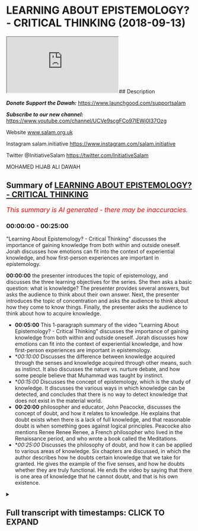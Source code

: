 # LEARNING ABOUT EPISTEMOLOGY? - CRITICAL THINKING (2018-09-13)

<iframe loading='lazy' src='https://www.youtube.com/embed/qu536euyd2c'></iframe>## Description

***Donate Support the Dawah:*** 
https://www.launchgood.com/supportsalam

***Subscribe to our new channel:*** 
https://www.youtube.com/channel/UCVe9scgFCo97IEWj0I37Ozg 

Website www.salam.org.uk 

Instagram salam.initiative 
https://www.instagram.com/salam.initiative

Twitter @InitiativeSalam 
https://twitter.com/InitiativeSalam

MOHAMED HIJAB ALI DAWAH

## Summary of [LEARNING ABOUT EPISTEMOLOGY? - CRITICAL THINKING](https://www.youtube.com/watch?v=qu536euyd2c)


*<span style="color:red; font-size:125%">This summary is AI generated - there may be inaccuracies</span>. [](/)*

### <a onclick="modifyYTiframeseektime('0')">00:00:00</a> - <a onclick="modifyYTiframeseektime('1500')">00:25:00</a>

 "Learning About Epistemology? - Critical Thinking" discusses the importance of gaining knowledge from both within and outside oneself. Jorah discusses how emotions can fit into the context of experiential knowledge, and how first-person experiences are important in epistemology.

**<a onclick="modifyYTiframeseektime('0')">00:00:00</a>**  the presenter introduces the topic of epistemology, and discusses the three learning objectives for the series. She then asks a basic question: what is knowledge? The presenter provides several answers, but asks the audience to think about their own answer. Next, the presenter introduces the topic of concentration and asks the audience to think about how they come to know things. Finally, the presenter asks the audience to think about how to acquire knowledge.
* **<a onclick="modifyYTiframeseektime('300')">00:05:00</a>** This 1-paragraph summary of the video "Learning About Epistemology? - Critical Thinking" discusses the importance of gaining knowledge from both within and outside oneself. Jorah discusses how emotions can fit into the context of experiential knowledge, and how first-person experiences are important in epistemology.
* **<a onclick="modifyYTiframeseektime('600')">00:10:00</a>* Discusses the difference between knowledge acquired through the senses and knowledge acquired through other means, such as instinct. It also discusses the nature vs. nurture debate, and how some people believe that Muhammad was taught by instinct.
* **<a onclick="modifyYTiframeseektime('900')">00:15:00</a>* Discusses the concept of epistemology, which is the study of knowledge. It discusses the various ways in which knowledge can be detected, and concludes that there is no way to detect knowledge that does not exist in the material world.
* **<a onclick="modifyYTiframeseektime('1200')">00:20:00</a>**  philosopher and educator, John Peacocke, discusses the concept of doubt, and how it relates to knowledge. He explains that doubt exists when there is a lack of full knowledge, and that reasonable doubt is when something goes against logical principles. Peacocke also mentions Renee Renee Renee, a French philosopher who lived in the Renaissance period, and who wrote a book called the Meditations.
* **<a onclick="modifyYTiframeseektime('1500')">00:25:00</a>* Discusses the philosophy of doubt, and how it can be applied to various areas of knowledge. Six chapters are discussed, in which the author describes how he doubts certain knowledge that we take for granted. He gives the example of the five senses, and how he doubts whether they are truly functional. He ends the video by saying that there is one area of knowledge that he cannot doubt, and that is his own existence.

<details><summary><h2>Full transcript with timestamps: CLICK TO EXPAND</h2></summary>

<a onclick="modifyYTiframeseektime('10')">0:00:10</a> [Music]  
<a onclick="modifyYTiframeseektime('29')">0:00:29</a> so I'm not a liar but I kept on welcome  
<a onclick="modifyYTiframeseektime('32')">0:00:32</a> to a new series of critical thinking  
<a onclick="modifyYTiframeseektime('35')">0:00:35</a> obviously and critical thinking is as it  
<a onclick="modifyYTiframeseektime('38')">0:00:38</a> says on the tin we're gonna try and  
<a onclick="modifyYTiframeseektime('40')">0:00:40</a> equip you guys with the necessary and  
<a onclick="modifyYTiframeseektime('42')">0:00:42</a> appropriate tools to understand things  
<a onclick="modifyYTiframeseektime('46')">0:00:46</a> and more specifically understand things  
<a onclick="modifyYTiframeseektime('49')">0:00:49</a> philosophically in the context of  
<a onclick="modifyYTiframeseektime('51')">0:00:51</a> discourse in the context of discussions  
<a onclick="modifyYTiframeseektime('54')">0:00:54</a> in the base that we have around things  
<a onclick="modifyYTiframeseektime('56')">0:00:56</a> like purpose and so what we're going to  
<a onclick="modifyYTiframeseektime('59')">0:00:59</a> start with the channel as an  
<a onclick="modifyYTiframeseektime('60')">0:01:00</a> introductory lesson which hopefully will  
<a onclick="modifyYTiframeseektime('63')">0:01:03</a> aim to lay some foundation some basic  
<a onclick="modifyYTiframeseektime('65')">0:01:05</a> foundations on knowledge itself see if  
<a onclick="modifyYTiframeseektime('69')">0:01:09</a> you can see behind me what we're doing  
<a onclick="modifyYTiframeseektime('72')">0:01:12</a> today is simply to know how knowledge is  
<a onclick="modifyYTiframeseektime('75')">0:01:15</a> acquired to understand the different  
<a onclick="modifyYTiframeseektime('78')">0:01:18</a> philosophical perspectives on knowledge  
<a onclick="modifyYTiframeseektime('79')">0:01:19</a> and to be able to make a judgment on  
<a onclick="modifyYTiframeseektime('82')">0:01:22</a> epistemology these are the three  
<a onclick="modifyYTiframeseektime('84')">0:01:24</a> learning objectives so by the end of  
<a onclick="modifyYTiframeseektime('86')">0:01:26</a> this we should know what this topology  
<a onclick="modifyYTiframeseektime('88')">0:01:28</a> is as a keyword that will enchant  
<a onclick="modifyYTiframeseektime('91')">0:01:31</a> uncover but also we should have a  
<a onclick="modifyYTiframeseektime('95')">0:01:35</a> judgment that were able to make on  
<a onclick="modifyYTiframeseektime('98')">0:01:38</a> Lizzie the hip joint with the one and  
<a onclick="modifyYTiframeseektime('101')">0:01:41</a> only the man himself the one that you  
<a onclick="modifyYTiframeseektime('117')">0:01:57</a> really someone that's not seeing that  
<a onclick="modifyYTiframeseektime('120')">0:02:00</a> much body does a lot for the  
<a onclick="modifyYTiframeseektime('121')">0:02:01</a> organization and obviously we have a  
<a onclick="modifyYTiframeseektime('123')">0:02:03</a> brother honey as well some of you might  
<a onclick="modifyYTiframeseektime('125')">0:02:05</a> know him from now let's get started with  
<a onclick="modifyYTiframeseektime('132')">0:02:12</a> some required questions which online  
<a onclick="modifyYTiframeseektime('133')">0:02:13</a> this is going to be an interactive  
<a onclick="modifyYTiframeseektime('135')">0:02:15</a> session and so we're gonna ask a lot of  
<a onclick="modifyYTiframeseektime('138')">0:02:18</a> questions and I want you guys to think  
<a onclick="modifyYTiframeseektime('139')">0:02:19</a> about what we're talking about rather  
<a onclick="modifyYTiframeseektime('140')">0:02:20</a> than a me just giving you the  
<a onclick="modifyYTiframeseektime('142')">0:02:22</a> information let's start with a very  
<a onclick="modifyYTiframeseektime('144')">0:02:24</a> introductory question what is knowledge  
<a onclick="modifyYTiframeseektime('149')">0:02:29</a> yes information facts the dictionary  
<a onclick="modifyYTiframeseektime('155')">0:02:35</a> definition if you go on oxford  
<a onclick="modifyYTiframeseektime('158')">0:02:38</a> dictionary they'll say knowledge  
<a onclick="modifyYTiframeseektime('161')">0:02:41</a> in fact said skills acquired you know is  
<a onclick="modifyYTiframeseektime('164')">0:02:44</a> how we use the word yeah in terms of  
<a onclick="modifyYTiframeseektime('167')">0:02:47</a> common day usage is there anything else  
<a onclick="modifyYTiframeseektime('169')">0:02:49</a> you add to that I don't think that's  
<a onclick="modifyYTiframeseektime('176')">0:02:56</a> correct this is true now having said  
<a onclick="modifyYTiframeseektime('186')">0:03:06</a> that I want to answer your question um  
<a onclick="modifyYTiframeseektime('188')">0:03:08</a> and this is a more fundamental question  
<a onclick="modifyYTiframeseektime('189')">0:03:09</a> well actually there's a question on  
<a onclick="modifyYTiframeseektime('193')">0:03:13</a> concentration actually let's think about  
<a onclick="modifyYTiframeseektime('195')">0:03:15</a> this right I wanted to really think  
<a onclick="modifyYTiframeseektime('196')">0:03:16</a> about this and I thought the people are  
<a onclick="modifyYTiframeseektime('198')">0:03:18</a> home to think about this question as  
<a onclick="modifyYTiframeseektime('200')">0:03:20</a> well yeah how do we get to know or  
<a onclick="modifyYTiframeseektime('205')">0:03:25</a> something in other words how do we  
<a onclick="modifyYTiframeseektime('206')">0:03:26</a> acquire knowledge right so this is the  
<a onclick="modifyYTiframeseektime('209')">0:03:29</a> question how to that question well I'd  
<a onclick="modifyYTiframeseektime('219')">0:03:39</a> like you to do is you spend one minute  
<a onclick="modifyYTiframeseektime('221')">0:03:41</a> by yourselves  
<a onclick="modifyYTiframeseektime('222')">0:03:42</a> you know writing down some of the ways  
<a onclick="modifyYTiframeseektime('225')">0:03:45</a> in which you think you come to know  
<a onclick="modifyYTiframeseektime('228')">0:03:48</a> things so just by the minute wait  
<a onclick="modifyYTiframeseektime('233')">0:03:53</a> whatever it may be just put down what  
<a onclick="modifyYTiframeseektime('235')">0:03:55</a> you think is the correct answer  
<a onclick="modifyYTiframeseektime('237')">0:03:57</a> we'll come back  
<a onclick="modifyYTiframeseektime('255')">0:04:15</a> [Music]  
<a onclick="modifyYTiframeseektime('287')">0:04:47</a> [Music]  
<a onclick="modifyYTiframeseektime('296')">0:04:56</a> well I'm trying to very good very good  
<a onclick="modifyYTiframeseektime('298')">0:04:58</a> very good things are what I'm trying to  
<a onclick="modifyYTiframeseektime('301')">0:05:01</a> avoid in this series especially in the  
<a onclick="modifyYTiframeseektime('304')">0:05:04</a> introductory lesson I'm trying to grade  
<a onclick="modifyYTiframeseektime('306')">0:05:06</a> my language as much as possible so  
<a onclick="modifyYTiframeseektime('307')">0:05:07</a> everyone can be included but there are  
<a onclick="modifyYTiframeseektime('310')">0:05:10</a> some very good keywords that was  
<a onclick="modifyYTiframeseektime('311')">0:05:11</a> intended we will build up to using more  
<a onclick="modifyYTiframeseektime('317')">0:05:17</a> maybe complex terminologies and  
<a onclick="modifyYTiframeseektime('319')">0:05:19</a> important dis lesson well that's that's  
<a onclick="modifyYTiframeseektime('321')">0:05:21</a> what the small you say so knowledge  
<a onclick="modifyYTiframeseektime('323')">0:05:23</a> gained from other places  
<a onclick="modifyYTiframeseektime('324')">0:05:24</a> okay can you expound on that so I did a  
<a onclick="modifyYTiframeseektime('330')">0:05:30</a> degree biology and I want to learn about  
<a onclick="modifyYTiframeseektime('332')">0:05:32</a> the physical to gain this knowledge I  
<a onclick="modifyYTiframeseektime('337')">0:05:37</a> have to read books relating to the topic  
<a onclick="modifyYTiframeseektime('340')">0:05:40</a> so books would be a place where you gain  
<a onclick="modifyYTiframeseektime('343')">0:05:43</a> money okay and how did you very simply  
<a onclick="modifyYTiframeseektime('346')">0:05:46</a> how do you actually read books how does  
<a onclick="modifyYTiframeseektime('349')">0:05:49</a> that work we use your eyes okay yeah  
<a onclick="modifyYTiframeseektime('352')">0:05:52</a> camera words okay you interpret the word  
<a onclick="modifyYTiframeseektime('355')">0:05:55</a> okay oh yeah so that's a question  
<a onclick="modifyYTiframeseektime('359')">0:05:59</a> although the country is what we meant by  
<a onclick="modifyYTiframeseektime('360')">0:06:00</a> it so if you meant how we acquire you I  
<a onclick="modifyYTiframeseektime('363')">0:06:03</a> was going to sell  
<a onclick="modifyYTiframeseektime('368')">0:06:08</a> okay so five senses yeah okay very good  
<a onclick="modifyYTiframeseektime('376')">0:06:16</a> answer  
<a onclick="modifyYTiframeseektime('376')">0:06:16</a> Jorah exeter anything else is there any  
<a onclick="modifyYTiframeseektime('380')">0:06:20</a> other way you can get and that's always  
<a onclick="modifyYTiframeseektime('385')">0:06:25</a> limited you know okay excellent but  
<a onclick="modifyYTiframeseektime('387')">0:06:27</a> you've made a point and you said there  
<a onclick="modifyYTiframeseektime('389')">0:06:29</a> were two ways which is what as we're  
<a onclick="modifyYTiframeseektime('393')">0:06:33</a> gonna find out Bertrand Russell himself  
<a onclick="modifyYTiframeseektime('394')">0:06:34</a> in the problems of philosophies in that  
<a onclick="modifyYTiframeseektime('396')">0:06:36</a> book that will kind of we're using that  
<a onclick="modifyYTiframeseektime('399')">0:06:39</a> kind of book by the way I haven't  
<a onclick="modifyYTiframeseektime('400')">0:06:40</a> mentioned it already does  
<a onclick="modifyYTiframeseektime('401')">0:06:41</a> well we're using Bertrand Russell's  
<a onclick="modifyYTiframeseektime('403')">0:06:43</a> problems and philosophies look it's a  
<a onclick="modifyYTiframeseektime('406')">0:06:46</a> book which very small but very very  
<a onclick="modifyYTiframeseektime('409')">0:06:49</a> important actually in the entomology  
<a onclick="modifyYTiframeseektime('411')">0:06:51</a> yeah because Apple isn't what called the  
<a onclick="modifyYTiframeseektime('414')">0:06:54</a> problems of philosophy where our lessons  
<a onclick="modifyYTiframeseektime('416')">0:06:56</a> are being kind of scheduled in  
<a onclick="modifyYTiframeseektime('418')">0:06:58</a> accordance with the chapters of that  
<a onclick="modifyYTiframeseektime('419')">0:06:59</a> book but it's not rigid in a sense that  
<a onclick="modifyYTiframeseektime('422')">0:07:02</a> we're not gonna go outside and the  
<a onclick="modifyYTiframeseektime('424')">0:07:04</a> reason why chosen that particular book  
<a onclick="modifyYTiframeseektime('426')">0:07:06</a> is because you'll find that most  
<a onclick="modifyYTiframeseektime('429')">0:07:09</a> universities that do things that they  
<a onclick="modifyYTiframeseektime('431')">0:07:11</a> have that required reading yeah and and  
<a onclick="modifyYTiframeseektime('434')">0:07:14</a> for good reason I comes out for Oxford  
<a onclick="modifyYTiframeseektime('436')">0:07:16</a> University for its people a degree they  
<a onclick="modifyYTiframeseektime('438')">0:07:18</a> they don't allow you to do that degree  
<a onclick="modifyYTiframeseektime('440')">0:07:20</a> unless you have they do a lot of I mean  
<a onclick="modifyYTiframeseektime('442')">0:07:22</a> they recommend before you actually get  
<a onclick="modifyYTiframeseektime('444')">0:07:24</a> started with you me that you mean that  
<a onclick="modifyYTiframeseektime('445')">0:07:25</a> book and it's because it gives you that  
<a onclick="modifyYTiframeseektime('447')">0:07:27</a> foundation in you need right so the two  
<a onclick="modifyYTiframeseektime('450')">0:07:30</a> things that you mentioned is very  
<a onclick="modifyYTiframeseektime('451')">0:07:31</a> important because actually it's  
<a onclick="modifyYTiframeseektime('452')">0:07:32</a> mentioned it is right so five senses is  
<a onclick="modifyYTiframeseektime('457')">0:07:37</a> good yeah so it's kind of like the  
<a onclick="modifyYTiframeseektime('459')">0:07:39</a> outside yeah making it very simple but  
<a onclick="modifyYTiframeseektime('461')">0:07:41</a> you also said knowledge from within so  
<a onclick="modifyYTiframeseektime('465')">0:07:45</a> could you expound on that one please so  
<a onclick="modifyYTiframeseektime('468')">0:07:48</a> this could be things that you learn  
<a onclick="modifyYTiframeseektime('471')">0:07:51</a> about yourself things that you learn  
<a onclick="modifyYTiframeseektime('473')">0:07:53</a> about other people who are interacting  
<a onclick="modifyYTiframeseektime('475')">0:07:55</a> with them so you said something discover  
<a onclick="modifyYTiframeseektime('480')">0:08:00</a> something that's unique that you would  
<a onclick="modifyYTiframeseektime('482')">0:08:02</a> you know  
<a onclick="modifyYTiframeseektime('482')">0:08:02</a> it could be both so give us an example  
<a onclick="modifyYTiframeseektime('486')">0:08:06</a> of that it could be both give an example  
<a onclick="modifyYTiframeseektime('487')">0:08:07</a> of something which you already know so  
<a onclick="modifyYTiframeseektime('489')">0:08:09</a> your personality like what things are  
<a onclick="modifyYTiframeseektime('492')">0:08:12</a> know you so I get really annoying when I  
<a onclick="modifyYTiframeseektime('496')">0:08:16</a> see  
<a onclick="modifyYTiframeseektime('497')">0:08:17</a> with homeless that's something that I've  
<a onclick="modifyYTiframeseektime('500')">0:08:20</a> learned about myself the best I'm not  
<a onclick="modifyYTiframeseektime('503')">0:08:23</a> sure that's very good I think you're  
<a onclick="modifyYTiframeseektime('505')">0:08:25</a> right your tracks but wait there's some  
<a onclick="modifyYTiframeseektime('507')">0:08:27</a> there's still some refinement we can do  
<a onclick="modifyYTiframeseektime('509')">0:08:29</a> yes or okay holding a little bit more I  
<a onclick="modifyYTiframeseektime('512')">0:08:32</a> think a little bit deeper so what is  
<a onclick="modifyYTiframeseektime('514')">0:08:34</a> that exactly  
<a onclick="modifyYTiframeseektime('515')">0:08:35</a> you feel what noise you need to watch  
<a onclick="modifyYTiframeseektime('518')">0:08:38</a> people who used to I feel what we  
<a onclick="modifyYTiframeseektime('521')">0:08:41</a> talking about is a certain emotion right  
<a onclick="modifyYTiframeseektime('525')">0:08:45</a> yeah some cool this intuitive knowledge  
<a onclick="modifyYTiframeseektime('537')">0:08:57</a> and some and you can also play within  
<a onclick="modifyYTiframeseektime('540')">0:09:00</a> that experiential knowledge okay so  
<a onclick="modifyYTiframeseektime('553')">0:09:13</a> emotions will fit in that context of  
<a onclick="modifyYTiframeseektime('556')">0:09:16</a> experiential knowledge because you  
<a onclick="modifyYTiframeseektime('558')">0:09:18</a> experience the emotions you experience  
<a onclick="modifyYTiframeseektime('564')">0:09:24</a> emotions now if you experience emotions  
<a onclick="modifyYTiframeseektime('567')">0:09:27</a> it's first-person everyone on board  
<a onclick="modifyYTiframeseektime('575')">0:09:35</a> there are three kinds of person right  
<a onclick="modifyYTiframeseektime('578')">0:09:38</a> which I want this person something which  
<a onclick="modifyYTiframeseektime('599')">0:09:59</a> is first-person pronoun which is  
<a onclick="modifyYTiframeseektime('600')">0:10:00</a> first-person like okay give me an  
<a onclick="modifyYTiframeseektime('605')">0:10:05</a> example of a second person pronoun to  
<a onclick="modifyYTiframeseektime('607')">0:10:07</a> you okay and give me a couple of third  
<a onclick="modifyYTiframeseektime('611')">0:10:11</a> person now if we come back to here  
<a onclick="modifyYTiframeseektime('618')">0:10:18</a> emotions is it I knew or they'd be so  
<a onclick="modifyYTiframeseektime('623')">0:10:23</a> yeah this is your emotions we're talking  
<a onclick="modifyYTiframeseektime('626')">0:10:26</a> about something which is first-person  
<a onclick="modifyYTiframeseektime('630')">0:10:30</a> now this is  
<a onclick="modifyYTiframeseektime('631')">0:10:31</a> very important the reason why it's very  
<a onclick="modifyYTiframeseektime('637')">0:10:37</a> very important especially in in  
<a onclick="modifyYTiframeseektime('639')">0:10:39</a> acquiring knowledge yeah it's because  
<a onclick="modifyYTiframeseektime('642')">0:10:42</a> the whole field of science you said  
<a onclick="modifyYTiframeseektime('647')">0:10:47</a> you're violated again the whole field of  
<a onclick="modifyYTiframeseektime('649')">0:10:49</a> science obviously this down here for  
<a onclick="modifyYTiframeseektime('651')">0:10:51</a> this time the whole field of science is  
<a onclick="modifyYTiframeseektime('653')">0:10:53</a> very personable in order for something  
<a onclick="modifyYTiframeseektime('659')">0:10:59</a> to be scientific it has to be  
<a onclick="modifyYTiframeseektime('666')">0:11:06</a> experimental science yeah okay what do  
<a onclick="modifyYTiframeseektime('674')">0:11:14</a> anyway so scientific experiments are  
<a onclick="modifyYTiframeseektime('679')">0:11:19</a> experimented upon they do not relate to  
<a onclick="modifyYTiframeseektime('683')">0:11:23</a> your own subjective experience okay  
<a onclick="modifyYTiframeseektime('688')">0:11:28</a> so science can't attack yeah cannot feel  
<a onclick="modifyYTiframeseektime('696')">0:11:36</a> it can't detect that does that make  
<a onclick="modifyYTiframeseektime('700')">0:11:40</a> sense how do you feel it's a  
<a onclick="modifyYTiframeseektime('702')">0:11:42</a> first-person question what if you're the  
<a onclick="modifyYTiframeseektime('708')">0:11:48</a> scientist whose discovery even if you're  
<a onclick="modifyYTiframeseektime('710')">0:11:50</a> the scientist to discover right in any  
<a onclick="modifyYTiframeseektime('713')">0:11:53</a> case your experience is always first  
<a onclick="modifyYTiframeseektime('716')">0:11:56</a> person you say I feel where science is  
<a onclick="modifyYTiframeseektime('720')">0:12:00</a> always that person has to you have to  
<a onclick="modifyYTiframeseektime('722')">0:12:02</a> have an expert experiment yeah so that's  
<a onclick="modifyYTiframeseektime('726')">0:12:06</a> important  
<a onclick="modifyYTiframeseektime('726')">0:12:06</a> well the tongue will come to it later on  
<a onclick="modifyYTiframeseektime('729')">0:12:09</a> that's important so here we're worried  
<a onclick="modifyYTiframeseektime('732')">0:12:12</a> or two things right I will stick to  
<a onclick="modifyYTiframeseektime('734')">0:12:14</a> those who thinks because they're quite  
<a onclick="modifyYTiframeseektime('735')">0:12:15</a> important so a quote the external and  
<a onclick="modifyYTiframeseektime('737')">0:12:17</a> you've got the internal feel like yeah  
<a onclick="modifyYTiframeseektime('738')">0:12:18</a> the external the five senses they  
<a onclick="modifyYTiframeseektime('741')">0:12:21</a> they're the window to the outside world  
<a onclick="modifyYTiframeseektime('743')">0:12:23</a> yeah and then you have intuitive  
<a onclick="modifyYTiframeseektime('747')">0:12:27</a> knowledge and experience or knowledge  
<a onclick="modifyYTiframeseektime('748')">0:12:28</a> it's more internal can you think of  
<a onclick="modifyYTiframeseektime('751')">0:12:31</a> something else which is knowledge which  
<a onclick="modifyYTiframeseektime('756')">0:12:36</a> you don't get from the five senses  
<a onclick="modifyYTiframeseektime('758')">0:12:38</a> that's my question  
<a onclick="modifyYTiframeseektime('759')">0:12:39</a> give me examples of other kinds of  
<a onclick="modifyYTiframeseektime('762')">0:12:42</a> knowledge which are not acquired through  
<a onclick="modifyYTiframeseektime('765')">0:12:45</a> the person  
<a onclick="modifyYTiframeseektime('765')">0:12:45</a> so we said experience our eight emotions  
<a onclick="modifyYTiframeseektime('768')">0:12:48</a> this is relating back to the Quran  
<a onclick="modifyYTiframeseektime('772')">0:12:52</a> hidden he knew how to do certain things  
<a onclick="modifyYTiframeseektime('775')">0:12:55</a> for instance  
<a onclick="modifyYTiframeseektime('776')">0:12:56</a> he made a hole in the boat you fixed the  
<a onclick="modifyYTiframeseektime('779')">0:12:59</a> hole and he took care of that point  
<a onclick="modifyYTiframeseektime('783')">0:13:03</a> these things these things here at wisdom  
<a onclick="modifyYTiframeseektime('793')">0:13:13</a> [Music]  
<a onclick="modifyYTiframeseektime('796')">0:13:16</a> this thing will knowledge their work  
<a onclick="modifyYTiframeseektime('801')">0:13:21</a> from that world from within you could  
<a onclick="modifyYTiframeseektime('807')">0:13:27</a> argue it's from now how do you why some  
<a onclick="modifyYTiframeseektime('809')">0:13:29</a> say he was a prophet okay and if he's a  
<a onclick="modifyYTiframeseektime('811')">0:13:31</a> prophet who's getting from why yeah  
<a onclick="modifyYTiframeseektime('813')">0:13:33</a> which is from Allah you're onto  
<a onclick="modifyYTiframeseektime('817')">0:13:37</a> something you're definitely on to  
<a onclick="modifyYTiframeseektime('819')">0:13:39</a> something here so you're not wrong  
<a onclick="modifyYTiframeseektime('820')">0:13:40</a> complete what other knowledge is not a  
<a onclick="modifyYTiframeseektime('823')">0:13:43</a> quiet from the outside world  
<a onclick="modifyYTiframeseektime('830')">0:13:50</a> consciousness is not really knowledge  
<a onclick="modifyYTiframeseektime('832')">0:13:52</a> it's a state of being  
<a onclick="modifyYTiframeseektime('834')">0:13:54</a> yeah well you're definitely right you're  
<a onclick="modifyYTiframeseektime('837')">0:13:57</a> definitely right and so much of  
<a onclick="modifyYTiframeseektime('839')">0:13:59</a> consciousness cannot be experimented  
<a onclick="modifyYTiframeseektime('842')">0:14:02</a> upon yeah yeah so consciousness is first  
<a onclick="modifyYTiframeseektime('845')">0:14:05</a> person and third person yes that's great  
<a onclick="modifyYTiframeseektime('849')">0:14:09</a> well we're sticking on the field of  
<a onclick="modifyYTiframeseektime('850')">0:14:10</a> knowledge right so you think something  
<a onclick="modifyYTiframeseektime('852')">0:14:12</a> that we do without exactly that's what  
<a onclick="modifyYTiframeseektime('856')">0:14:16</a> we just think about what do we know  
<a onclick="modifyYTiframeseektime('858')">0:14:18</a> without using our five senses with  
<a onclick="modifyYTiframeseektime('861')">0:14:21</a> animals some animals are born they also  
<a onclick="modifyYTiframeseektime('864')">0:14:24</a> go any teachers around them no the first  
<a onclick="modifyYTiframeseektime('866')">0:14:26</a> teacher to teach them and the only thing  
<a onclick="modifyYTiframeseektime('869')">0:14:29</a> you know how to survive  
<a onclick="modifyYTiframeseektime('872')">0:14:32</a> yeah maybe something that it's  
<a onclick="modifyYTiframeseektime('878')">0:14:38</a> programmed to do okay so this he wasn't  
<a onclick="modifyYTiframeseektime('881')">0:14:41</a> taught you could argue this point you  
<a onclick="modifyYTiframeseektime('882')">0:14:42</a> could argue this point this is cool  
<a onclick="modifyYTiframeseektime('884')">0:14:44</a> instinct yeah with instincts well I'm  
<a onclick="modifyYTiframeseektime('890')">0:14:50</a> going to say because there is a debate  
<a onclick="modifyYTiframeseektime('895')">0:14:55</a> in psychology called the nature versus  
<a onclick="modifyYTiframeseektime('898')">0:14:58</a> nurture people okay which I don't want  
<a onclick="modifyYTiframeseektime('901')">0:15:01</a> to go into too much voice idea is this  
<a onclick="modifyYTiframeseektime('903')">0:15:03</a> baby really being tall or hot or is it  
<a onclick="modifyYTiframeseektime('906')">0:15:06</a> something that they've gotten actually  
<a onclick="modifyYTiframeseektime('907')">0:15:07</a> yeah that's it the baby the one again  
<a onclick="modifyYTiframeseektime('909')">0:15:09</a> but it's something you could argue yeah  
<a onclick="modifyYTiframeseektime('911')">0:15:11</a> so I'm not gonna say it's wrong it's not  
<a onclick="modifyYTiframeseektime('914')">0:15:14</a> completely undisputed okay  
<a onclick="modifyYTiframeseektime('916')">0:15:16</a> emotions are pretty much on this view  
<a onclick="modifyYTiframeseektime('918')">0:15:18</a> that you can't say that they're instinct  
<a onclick="modifyYTiframeseektime('922')">0:15:22</a> you could dispute what else is of the  
<a onclick="modifyYTiframeseektime('923')">0:15:23</a> way I think of this way in order for  
<a onclick="modifyYTiframeseektime('930')">0:15:30</a> something to be detected by the five  
<a onclick="modifyYTiframeseektime('932')">0:15:32</a> senses what properties must I have has  
<a onclick="modifyYTiframeseektime('936')">0:15:36</a> to be pending okay excellent tangible is  
<a onclick="modifyYTiframeseektime('941')">0:15:41</a> another way of saying one physical  
<a onclick="modifyYTiframeseektime('943')">0:15:43</a> excellent so what do we know which is  
<a onclick="modifyYTiframeseektime('947')">0:15:47</a> not physical  
<a onclick="modifyYTiframeseektime('948')">0:15:48</a> makes it physical things now give me an  
<a onclick="modifyYTiframeseektime('951')">0:15:51</a> example or something we know which is  
<a onclick="modifyYTiframeseektime('952')">0:15:52</a> metaphysical  
<a onclick="modifyYTiframeseektime('959')">0:15:59</a> something we know which is that's  
<a onclick="modifyYTiframeseektime('970')">0:16:10</a> religious yeah I'm saying something no  
<a onclick="modifyYTiframeseektime('973')">0:16:13</a> non-supe you've all disagreeable  
<a onclick="modifyYTiframeseektime('976')">0:16:16</a> consciousness okay we know exist so what  
<a onclick="modifyYTiframeseektime('986')">0:16:26</a> do we know gravity gravity we don't get  
<a onclick="modifyYTiframeseektime('990')">0:16:30</a> the effect of yeah almost single  
<a onclick="modifyYTiframeseektime('995')">0:16:35</a> scientific they're still in the tangible  
<a onclick="modifyYTiframeseektime('996')">0:16:36</a> world you can detect them to some extent  
<a onclick="modifyYTiframeseektime('998')">0:16:38</a> yeah well the effect of their maybe  
<a onclick="modifyYTiframeseektime('1000')">0:16:40</a> we're saying this thing is not in the in  
<a onclick="modifyYTiframeseektime('1003')">0:16:43</a> the physical world at all and it's  
<a onclick="modifyYTiframeseektime('1005')">0:16:45</a> undetectable memory memories you can say  
<a onclick="modifyYTiframeseektime('1009')">0:16:49</a> you could argue this brain in neurons  
<a onclick="modifyYTiframeseektime('1011')">0:16:51</a> you could argue from a physical  
<a onclick="modifyYTiframeseektime('1013')">0:16:53</a> perspective love emotions or whatever  
<a onclick="modifyYTiframeseektime('1017')">0:16:57</a> but they call you also know you could  
<a onclick="modifyYTiframeseektime('1023')">0:17:03</a> argue that that's what materialists do I  
<a onclick="modifyYTiframeseektime('1025')">0:17:05</a> do  
<a onclick="modifyYTiframeseektime('1036')">0:17:16</a> okay yeah okay the question cannot be  
<a onclick="modifyYTiframeseektime('1139')">0:18:59</a> detected through scientific inquiry no  
<a onclick="modifyYTiframeseektime('1146')">0:19:06</a> every close to this can you can you feel  
<a onclick="modifyYTiframeseektime('1152')">0:19:12</a> numbers no can you taste numbers up can  
<a onclick="modifyYTiframeseektime('1156')">0:19:16</a> you see  
<a onclick="modifyYTiframeseektime('1159')">0:19:19</a> [Music]  
<a onclick="modifyYTiframeseektime('1160')">0:19:20</a> Isaac Isaac that's a symbol the right  
<a onclick="modifyYTiframeseektime('1163')">0:19:23</a> totally good abstract concepts yes this  
<a onclick="modifyYTiframeseektime('1172')">0:19:32</a> is right so please put this down okay  
<a onclick="modifyYTiframeseektime('1177')">0:19:37</a> mathematics is knowledge from within  
<a onclick="modifyYTiframeseektime('1184')">0:19:44</a> which is undetectable in the material  
<a onclick="modifyYTiframeseektime('1187')">0:19:47</a> world okay all right that's excellent  
<a onclick="modifyYTiframeseektime('1192')">0:19:52</a> all right so I think we're going to a  
<a onclick="modifyYTiframeseektime('1194')">0:19:54</a> very very good stuff I'm really doing  
<a onclick="modifyYTiframeseektime('1196')">0:19:56</a> just I'm happy to hear that  
<a onclick="modifyYTiframeseektime('1202')">0:20:02</a> now let's go to the next question if we  
<a onclick="modifyYTiframeseektime('1204')">0:20:04</a> know what knowledge is yes and this is  
<a onclick="modifyYTiframeseektime('1208')">0:20:08</a> what Bertrand Russell says in his first  
<a onclick="modifyYTiframeseektime('1209')">0:20:09</a> chapter as well okay if we don't want  
<a onclick="modifyYTiframeseektime('1214')">0:20:14</a> knowledge is the question is what is  
<a onclick="modifyYTiframeseektime('1217')">0:20:17</a> that absence of knowledge let's think  
<a onclick="modifyYTiframeseektime('1223')">0:20:23</a> about it for a second before we say that  
<a onclick="modifyYTiframeseektime('1228')">0:20:28</a> you can't be certain  
<a onclick="modifyYTiframeseektime('1233')">0:20:33</a> yeah it's what 70 is or here's the  
<a onclick="modifyYTiframeseektime('1236')">0:20:36</a> question  
<a onclick="modifyYTiframeseektime('1237')">0:20:37</a> that's what what is reasonable that  
<a onclick="modifyYTiframeseektime('1253')">0:20:53</a> hiccup I think because what do you say  
<a onclick="modifyYTiframeseektime('1261')">0:21:01</a> people we get people say I have doubts  
<a onclick="modifyYTiframeseektime('1265')">0:21:05</a> and it's not just a religious context  
<a onclick="modifyYTiframeseektime('1267')">0:21:07</a> doubts  
<a onclick="modifyYTiframeseektime('1268')">0:21:08</a> yeah and it could be I have doubts about  
<a onclick="modifyYTiframeseektime('1270')">0:21:10</a> life I have doubts about meaning I have  
<a onclick="modifyYTiframeseektime('1273')">0:21:13</a> doubts about my performance I have  
<a onclick="modifyYTiframeseektime('1275')">0:21:15</a> doubts about X bar Y button question is  
<a onclick="modifyYTiframeseektime('1278')">0:21:18</a> what is reasonable doubt now what I want  
<a onclick="modifyYTiframeseektime('1281')">0:21:21</a> to think about more specifically what we  
<a onclick="modifyYTiframeseektime('1288')">0:21:28</a> to really think about is when is it  
<a onclick="modifyYTiframeseektime('1293')">0:21:33</a> two down when does it make sense to  
<a onclick="modifyYTiframeseektime('1296')">0:21:36</a> doubt something and I'm going to give  
<a onclick="modifyYTiframeseektime('1301')">0:21:41</a> you another hint actually coherence  
<a onclick="modifyYTiframeseektime('1308')">0:21:48</a> coherence is consistency yeah  
<a onclick="modifyYTiframeseektime('1312')">0:21:52</a> when does it make coherent sense to  
<a onclick="modifyYTiframeseektime('1316')">0:21:56</a> doubt in something hmm  
<a onclick="modifyYTiframeseektime('1320')">0:22:00</a> can you say for example did you know  
<a onclick="modifyYTiframeseektime('1322')">0:22:02</a> that study that was done by that guy who  
<a onclick="modifyYTiframeseektime('1324')">0:22:04</a> put some straws in there but there was a  
<a onclick="modifyYTiframeseektime('1329')">0:22:09</a> group of people they will keep choosing  
<a onclick="modifyYTiframeseektime('1331')">0:22:11</a> something comparing me they will  
<a onclick="modifyYTiframeseektime('1338')">0:22:18</a> continue to collect in that consistency  
<a onclick="modifyYTiframeseektime('1341')">0:22:21</a> and it won't doubt into the other  
<a onclick="modifyYTiframeseektime('1343')">0:22:23</a> person's mouth because we can looking  
<a onclick="modifyYTiframeseektime('1346')">0:22:26</a> you know the old finger so when you know  
<a onclick="modifyYTiframeseektime('1348')">0:22:28</a> something to be that I know for example  
<a onclick="modifyYTiframeseektime('1350')">0:22:30</a> when an egg drop it breaks so when I see  
<a onclick="modifyYTiframeseektime('1353')">0:22:33</a> it drop in a no break and I'm gonna  
<a onclick="modifyYTiframeseektime('1354')">0:22:34</a> think to myself if there's a doubt that  
<a onclick="modifyYTiframeseektime('1355')">0:22:35</a> you should have you're making points  
<a onclick="modifyYTiframeseektime('1361')">0:22:41</a> examples to give it examples of when now  
<a onclick="modifyYTiframeseektime('1364')">0:22:44</a> is apply that meteorite who those who  
<a onclick="modifyYTiframeseektime('1366')">0:22:46</a> don't but I want you to think more  
<a onclick="modifyYTiframeseektime('1368')">0:22:48</a> fundamentally now think about what we've  
<a onclick="modifyYTiframeseektime('1370')">0:22:50</a> just done yeah because doubt relates to  
<a onclick="modifyYTiframeseektime('1373')">0:22:53</a> one one certainty but something more  
<a onclick="modifyYTiframeseektime('1377')">0:22:57</a> fundamental insanity which we discovered  
<a onclick="modifyYTiframeseektime('1379')">0:22:59</a> think about the learning objective so  
<a onclick="modifyYTiframeseektime('1384')">0:23:04</a> what's the key word learning alright so  
<a onclick="modifyYTiframeseektime('1387')">0:23:07</a> doubt and knowledge are related yes  
<a onclick="modifyYTiframeseektime('1390')">0:23:10</a> so doubt exists when there's a lack of  
<a onclick="modifyYTiframeseektime('1394')">0:23:14</a> usually right okay so let's ask a  
<a onclick="modifyYTiframeseektime('1397')">0:23:17</a> question our game plan what is  
<a onclick="modifyYTiframeseektime('1399')">0:23:19</a> reasonable doubt when you have evidence  
<a onclick="modifyYTiframeseektime('1401')">0:23:21</a> to suggest that the pattern of coherence  
<a onclick="modifyYTiframeseektime('1407')">0:23:27</a> when there is a reasonable stray off the  
<a onclick="modifyYTiframeseektime('1411')">0:23:31</a> path alone okay so here what you're  
<a onclick="modifyYTiframeseektime('1414')">0:23:34</a> saying is a reason reasonable doubt is  
<a onclick="modifyYTiframeseektime('1416')">0:23:36</a> when something for example goes against  
<a onclick="modifyYTiframeseektime('1419')">0:23:39</a> logical principles okay when there is a  
<a onclick="modifyYTiframeseektime('1426')">0:23:46</a> lack of  
<a onclick="modifyYTiframeseektime('1427')">0:23:47</a> full knowledge okay that's important now  
<a onclick="modifyYTiframeseektime('1431')">0:23:51</a> support at the stage to think about  
<a onclick="modifyYTiframeseektime('1434')">0:23:54</a> something very close to the all right I  
<a onclick="modifyYTiframeseektime('1437')">0:23:57</a> don't need support we'll give you too  
<a onclick="modifyYTiframeseektime('1439')">0:23:59</a> many names but one person that you  
<a onclick="modifyYTiframeseektime('1441')">0:24:01</a> should know is this person this guy's  
<a onclick="modifyYTiframeseektime('1450')">0:24:10</a> Rene Descartes okay this product no he's  
<a onclick="modifyYTiframeseektime('1456')">0:24:16</a> a big public and it's been an hour he  
<a onclick="modifyYTiframeseektime('1459')">0:24:19</a> isn't there on the water  
<a onclick="modifyYTiframeseektime('1464')">0:24:24</a> Renee Renee Renee take off yesterday  
<a onclick="modifyYTiframeseektime('1468')">0:24:28</a> okay  
<a onclick="modifyYTiframeseektime('1471')">0:24:31</a> he was a existed in the Renaissance  
<a onclick="modifyYTiframeseektime('1476')">0:24:36</a> period okay in the Renaissance the  
<a onclick="modifyYTiframeseektime('1481')">0:24:41</a> Renaissance period is anything between  
<a onclick="modifyYTiframeseektime('1483')">0:24:43</a> fourteen sixty or 1491 words but he was  
<a onclick="modifyYTiframeseektime('1488')">0:24:48</a> around he made a book called the  
<a onclick="modifyYTiframeseektime('1493')">0:24:53</a> meditations he was called a rationalist  
<a onclick="modifyYTiframeseektime('1501')">0:25:01</a> okay a rationalist  
<a onclick="modifyYTiframeseektime('1509')">0:25:09</a> and what he did I think that six  
<a onclick="modifyYTiframeseektime('1511')">0:25:11</a> chapters in his book six times and in  
<a onclick="modifyYTiframeseektime('1514')">0:25:14</a> each chapter what he did was he  
<a onclick="modifyYTiframeseektime('1517')">0:25:17</a> described how he doubts certain  
<a onclick="modifyYTiframeseektime('1522')">0:25:22</a> knowledge that we take for granted I'll  
<a onclick="modifyYTiframeseektime('1525')">0:25:25</a> give you one example of that to give you  
<a onclick="modifyYTiframeseektime('1527')">0:25:27</a> to to to drive the point he said for  
<a onclick="modifyYTiframeseektime('1530')">0:25:30</a> example the five senses we said five  
<a onclick="modifyYTiframeseektime('1532')">0:25:32</a> senses was a way of making sense in the  
<a onclick="modifyYTiframeseektime('1534')">0:25:34</a> world for us to know the world yeah he  
<a onclick="modifyYTiframeseektime('1537')">0:25:37</a> said how do I know for sure that my five  
<a onclick="modifyYTiframeseektime('1542')">0:25:42</a> senses are not deluding I'm going to put  
<a onclick="modifyYTiframeseektime('1546')">0:25:46</a> it down so how do I know for sure is the  
<a onclick="modifyYTiframeseektime('1549')">0:25:49</a> question hood that I'm not delusional in  
<a onclick="modifyYTiframeseektime('1555')">0:25:55</a> my understanding of the world as a  
<a onclick="modifyYTiframeseektime('1557')">0:25:57</a> result of my five senses  
<a onclick="modifyYTiframeseektime('1560')">0:26:00</a> now is there a possible is there a way  
<a onclick="modifyYTiframeseektime('1563')">0:26:03</a> of knowing that our five senses are  
<a onclick="modifyYTiframeseektime('1566')">0:26:06</a> perfectly functional it's different and  
<a onclick="modifyYTiframeseektime('1570')">0:26:10</a> it's a better question is their way of  
<a onclick="modifyYTiframeseektime('1572')">0:26:12</a> proving is there a way of proving that  
<a onclick="modifyYTiframeseektime('1575')">0:26:15</a> our five senses are perfectly functional  
<a onclick="modifyYTiframeseektime('1579')">0:26:19</a> no there's no way of proving that you  
<a onclick="modifyYTiframeseektime('1585')">0:26:25</a> cannot prove that the five senses are  
<a onclick="modifyYTiframeseektime('1587')">0:26:27</a> perfectly functional at the end of it  
<a onclick="modifyYTiframeseektime('1591')">0:26:31</a> what is called systematic doubt yeah  
<a onclick="modifyYTiframeseektime('1594')">0:26:34</a> systematic down in other words anything  
<a onclick="modifyYTiframeseektime('1597')">0:26:37</a> he could doubt he would reject okay so  
<a onclick="modifyYTiframeseektime('1602')">0:26:42</a> they call anything he would doubt yeah  
<a onclick="modifyYTiframeseektime('1605')">0:26:45</a> he would reject him does not make sense  
<a onclick="modifyYTiframeseektime('1608')">0:26:48</a> so for join us I'm saying yeah yeah all  
<a onclick="modifyYTiframeseektime('1610')">0:26:50</a> right so you know when he ends up school  
<a onclick="modifyYTiframeseektime('1620')">0:27:00</a> systematic doubt yeah he ended up with  
<a onclick="modifyYTiframeseektime('1628')">0:27:08</a> something called the Khajiit oh now I'll  
<a onclick="modifyYTiframeseektime('1630')">0:27:10</a> tell you what it's called util it's very  
<a onclick="modifyYTiframeseektime('1632')">0:27:12</a> important in philosophy henceforth Co  
<a onclick="modifyYTiframeseektime('1634')">0:27:14</a> JIT oh yeah GOG IPO is very very  
<a onclick="modifyYTiframeseektime('1637')">0:27:17</a> important it's one of the most popular  
<a onclick="modifyYTiframeseektime('1640')">0:27:20</a> concepts and all of philosophy one of  
<a onclick="modifyYTiframeseektime('1642')">0:27:22</a> the most popular concepts in all right  
<a onclick="modifyYTiframeseektime('1646')">0:27:26</a> he ended up with something called the  
<a onclick="modifyYTiframeseektime('1649')">0:27:29</a> Khajiit Oh was it called  
<a onclick="modifyYTiframeseektime('1652')">0:27:32</a> cachito okay some say capito some portal  
<a onclick="modifyYTiframeseektime('1656')">0:27:36</a> it's about you know Kuji - yeah what is  
<a onclick="modifyYTiframeseektime('1660')">0:27:40</a> what could you talk I remember he now  
<a onclick="modifyYTiframeseektime('1663')">0:27:43</a> he's doubting everything's been doubting  
<a onclick="modifyYTiframeseektime('1665')">0:27:45</a> his senses he's doubting his faculties  
<a onclick="modifyYTiframeseektime('1668')">0:27:48</a> he's doubting everything after six  
<a onclick="modifyYTiframeseektime('1671')">0:27:51</a> chapters he says there's one thing I  
<a onclick="modifyYTiframeseektime('1673')">0:27:53</a> can't doubt what do you think he said  
</details>